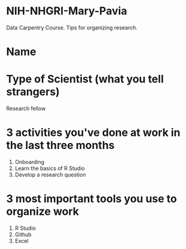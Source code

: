 # NIH-NHGRI-Mary-Pavia
Data Carpentry Course. Tips for organizing research.

# Name

# Type of Scientist (what you tell strangers)
Research fellow

# 3 activities you've done at work in the last three months
1. Onboarding
2. Learn the basics of R Studio
3. Develop a research question

# 3 most important tools you use to organize work
1. R Studio
2. Github
3. Excel
